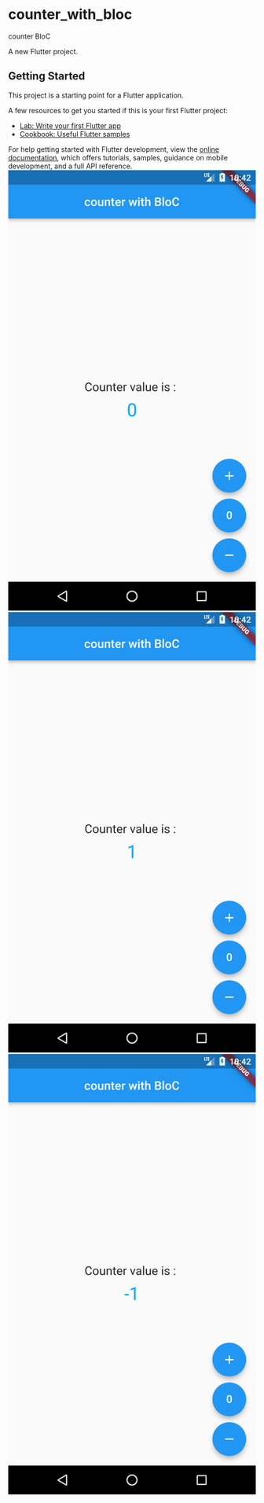 # counter_with_bloc
 counter BloC

A new Flutter project.

## Getting Started

This project is a starting point for a Flutter application.

A few resources to get you started if this is your first Flutter project:

- [Lab: Write your first Flutter app](https://docs.flutter.dev/get-started/codelab)
- [Cookbook: Useful Flutter samples](https://docs.flutter.dev/cookbook)

For help getting started with Flutter development, view the
[online documentation](https://docs.flutter.dev/), which offers tutorials,
samples, guidance on mobile development, and a full API reference.
![page 1](/assets/Screenshot_1671266549.png)
![page 2](/assets/Screenshot_1671266559.png)
![page 3](/assets/Screenshot_1671266565.png)
